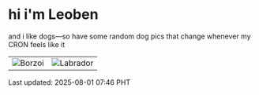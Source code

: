 # hi i'm Leoben

and i like dogs—so have some random dog pics that change whenever my CRON feels like it

|  |  |
|--------|----------|
| ![Borzoi](https://random-dog-vercel.vercel.app/api/random-borzoi?v=1754005579) | ![Labrador](https://random-dog-vercel.vercel.app/api/random-labrador?v=1754005579) |

Last updated: 2025-08-01 07:46 PHT
